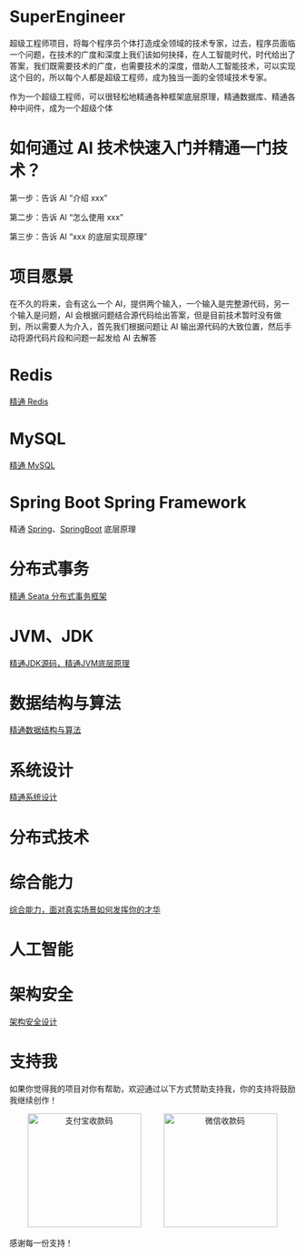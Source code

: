 # SuperEngineer

超级工程师项目，将每个程序员个体打造成全领域的技术专家，过去，程序员面临一个问题，在技术的广度和深度上我们该如何抉择，在人工智能时代，时代给出了答案，我们既需要技术的广度，也需要技术的深度，借助人工智能技术，可以实现这个目的，所以每个人都是超级工程师，成为独当一面的全领域技术专家。

作为一个超级工程师，可以很轻松地精通各种框架底层原理，精通数据库、精通各种中间件，成为一个超级个体

# 如何通过 AI 技术快速入门并精通一门技术？

第一步：告诉 AI “介绍 xxx”

第二步：告诉 AI “怎么使用 xxx”

第三步：告诉 AI “xxx 的底层实现原理”

# 项目愿景

在不久的将来，会有这么一个 AI，提供两个输入，一个输入是完整源代码，另一个输入是问题，AI 会根据问题结合源代码给出答案，但是目前技术暂时没有做到，所以需要人为介入，首先我们根据问题让 AI 输出源代码的大致位置，然后手动将源代码片段和问题一起发给 AI 去解答

# Redis

[精通 Redis](https://github.com/kyiree/redis-gpt)

# MySQL

[精通 MySQL](https://github.com/kyiree/mysql-server-gpt)

# Spring Boot Spring Framework

精通 [Spring](https://github.com/kyiree/spring-framework-gpt)、[SpringBoot](https://github.com/kyiree/spring-boot-gpt) 底层原理

# 分布式事务

[精通 Seata 分布式事务框架](https://github.com/kyiree/incubator-seata-gpt)

# JVM、JDK
[精通JDK源码，精通JVM底层原理](https://github.com/kyiree/jdk-gpt)

# 数据结构与算法
[精通数据结构与算法](https://github.com/kyiree/algorithm-gpt)

# 系统设计
[精通系统设计](https://github.com/kyiree/system-design-gpt)

# 分布式技术

# 综合能力
[综合能力，面对真实场景如何发挥你的才华](https://github.com/kyiree/other-gpt)

# 人工智能

# 架构安全
[架构安全设计](https://github.com/kyiree/security-gpt)

# 支持我

如果你觉得我的项目对你有帮助，欢迎通过以下方式赞助支持我，你的支持将鼓励我继续创作！

<p align="center">
  <img src="https://github.com/kyiree/SuperEngineer/assets/64623867/ff776eb0-9b88-439f-8169-84da16d484ba" alt="支付宝收款码" width="200"/>
  &nbsp;&nbsp;&nbsp;&nbsp;&nbsp;&nbsp;&nbsp;&nbsp; <!-- 这里的空格用于添加二维码之间的间隔 -->
  <img src="https://github.com/kyiree/SuperEngineer/assets/64623867/7499d2eb-d90e-4308-a9b3-c76c42c19de8" alt="微信收款码" width="200"/>
</p>

感谢每一份支持！
